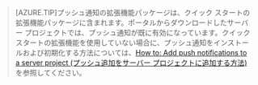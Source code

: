 
>[AZURE.TIP]プッシュ通知の拡張機能パッケージは、クイック スタートの拡張機能パッケージに含まれます。ポータルからダウンロードしたサーバー プロジェクトでは、プッシュ通知が既に有効になっています。クイック スタートの拡張機能を使用していない場合に、プッシュ通知をインストールおよび初期化する方法については、[How to: Add push notifications to a server project (プッシュ追加をサーバー プロジェクトに追加する方法)](../articles/app-service-mobile/app-service-mobile-dotnet-backend-how-to-use-server-sdk.md#how-to-add-push-notifications-to-a-server-project) を参照してください。

<!---HONumber=August15_HO9-->